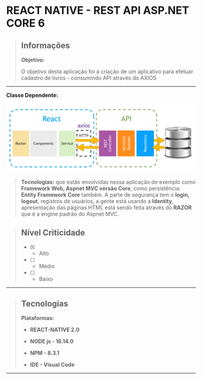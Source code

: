 # REACT NATIVE - REST API ASP.NET CORE 6

> ## Informações
>
> **Objetivo:**     
>
> O objetivo desta aplicação foi a criação de um aplicativo para efetuar cadastro de livros - consumindo API através do AXIOS 

---
**Classe Dependente:** 

<img src="https://github.com/abruno36/ReactClientBooks/blob/master/src/assets/arquitetura.png" alt="Arquitetura"/>

> **Tecnologias:** que estão envolvidas nessa aplicação de exemplo como **Framework Web, Aspnet MVC versão Core**, como persistência: **Entity Framework Core** também. A parte de segurança tem o **login, logout**, registros de usuários, a gente está usando a **Identity**, apresentação das páginas HTML está sendo feita através do **RAZOR** que é a engine padrão do Aspnet MVC.

>
> ## Nível Criticidade
> - [x] - Alto  
> - [ ] - Médio  
> - [ ] - Baixo  
>  
---

> ## Tecnologias
>
> **Plataformas:**  
> - **REACT-NATIVE 2.0**  
>
> - **NODE js - 16.14.0**
>
> - **NPM - 8.3.1**
>
> - **IDE - Visual Code**
>
---
